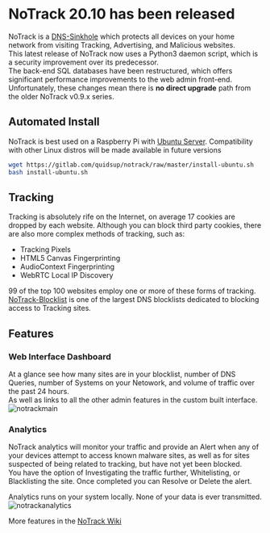 # NoTrack 20.10 has been released  
NoTrack is a [DNS-Sinkhole](https://en.wikipedia.org/wiki/DNS_sinkhole) which protects all devices on your home network from visiting Tracking, Advertising, and Malicious websites.   
This latest release of NoTrack now uses a Python3 daemon script, which is a security improvement over its predecessor.  
The back-end SQL databases have been restructured, which offers significant performance improvements to the web admin front-end.  
Unfortunately, these changes mean there is **no direct upgrade** path from the older NoTrack v0.9.x series.  

## Automated Install
NoTrack is best used on a Raspberry Pi with [Ubuntu Server](https://ubuntu.com/download/raspberry-pi). Compatibility with other Linux distros will be made available in future versions
```bash
wget https://gitlab.com/quidsup/notrack/raw/master/install-ubuntu.sh
bash install-ubuntu.sh
```
   
## Tracking  
Tracking is absolutely rife on the Internet, on average 17 cookies are dropped by each website. Although you can block third party cookies, there are also more complex methods of tracking, such as:
* Tracking Pixels
* HTML5 Canvas Fingerprinting
* AudioContext Fingerprinting
* WebRTC Local IP Discovery

99 of the top 100 websites employ one or more of these forms of tracking.   
[NoTrack-Blocklist](https://gitlab.com/quidsup/notrack-blocklists) is one of the largest DNS blocklists dedicated to blocking access to Tracking sites.
  
## Features    
### Web Interface Dashboard   
At a glance see how many sites are in your blocklist, number of DNS Queries, number of Systems on your Netowork, and volume of traffic over the past 24 hours.  
As well as links to all the other admin features in the custom built interface.
![notrackmain](https://gitlab.com/quidsup/notrack/wikis/uploads/57be0de25f7bd55dd4a59d1cc3106885/notrackmain.png)
   
### Analytics
NoTrack analytics will monitor your traffic and provide an Alert when any of your devices attempt to access known malware sites, as well as for sites suspected of being related to tracking, but have not yet been blocked.   
You have the option of Investigating the traffic further, Whitelisting, or Blacklisting the site. Once completed you can Resolve or Delete the alert.   
  
Analytics runs on your system locally. None of your data is ever transmitted.   
![notrackanalytics](https://gitlab.com/quidsup/notrack/wikis/uploads/c1b4372a5619e8dca800176482ee9276/notrackanalytics.png)

More features in the [NoTrack Wiki](https://gitlab.com/quidsup/notrack/wikis/Features)
